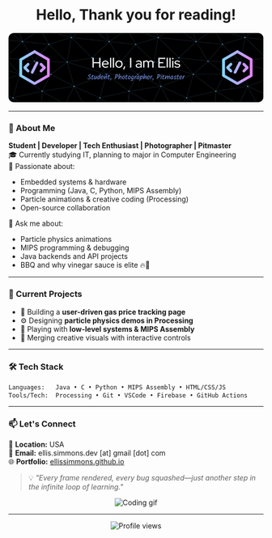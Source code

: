 <h1 align="center">Hello, Thank you for reading!</h1>
<p align="center">
  <img src="github-header-image.png" alt="Welcome banner" />
</p>

---

### 🎯 About Me

 **Student | Developer | Tech Enthusiast | Photographer | Pitmaster**  
🎓 Currently studying IT, planning to major in Computer Engineering  
🧠 Passionate about:
- Embedded systems & hardware
- Programming (Java, C, Python, MIPS Assembly)
- Particle animations & creative coding (Processing)
- Open-source collaboration

💬 Ask me about:
- Particle physics animations
- MIPS programming & debugging
- Java backends and API projects
- BBQ and why vinegar sauce is elite 🔥🍖

---

### 🚀 Current Projects
- 🧪 Building a **user-driven gas price tracking page**
- ⚙️ Designing **particle physics demos in Processing**
- 💾 Playing with **low-level systems & MIPS Assembly**
- 🔄 Merging creative visuals with interactive controls

---

### 🛠️ Tech Stack

```plaintext
Languages:   Java • C • Python • MIPS Assembly • HTML/CSS/JS
Tools/Tech:  Processing • Git • VSCode • Firebase • GitHub Actions
```

---

### 📫 Let's Connect

📍 **Location:** USA  
📧 **Email:** ellis.simmons.dev [at] gmail [dot] com  
🌐 **Portfolio:** [ellissimmons.github.io](https://ellissimmons.github.io)

> 💡 _"Every frame rendered, every bug squashed—just another step in the infinite loop of learning."_

<p align="center">
  <img src="https://media.giphy.com/media/qgQUggAC3Pfv687qPC/giphy.gif" width="250" alt="Coding gif"/>
</p>

---

<p align="center">
  <img src="https://komarev.com/ghpvc/?username=esimmons1&style=flat-square&color=blue" alt="Profile views" />
</p>
